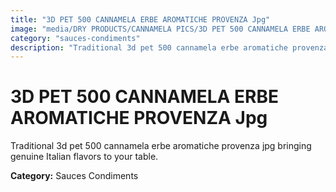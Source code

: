 ```yaml
---
title: "3D PET 500 CANNAMELA ERBE AROMATICHE PROVENZA Jpg"
image: "media/DRY PRODUCTS/CANNAMELA PICS/3D PET 500 CANNAMELA ERBE AROMATICHE PROVENZA_jpg.jpg"
category: "sauces-condiments"
description: "Traditional 3d pet 500 cannamela erbe aromatiche provenza jpg bringing genuine Italian flavors to your table."
---
```


# 3D PET 500 CANNAMELA ERBE AROMATICHE PROVENZA Jpg

Traditional 3d pet 500 cannamela erbe aromatiche provenza jpg bringing genuine Italian flavors to your table.

**Category:** Sauces Condiments
